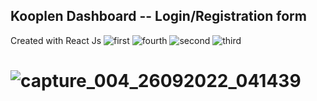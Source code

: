 ## Kooplen Dashboard -- Login/Registration form

Created with React Js
![first](https://user-images.githubusercontent.com/105244751/192264661-817ea355-0ae7-492d-8ebb-6fdf38849128.jpg)
![fourth](https://user-images.githubusercontent.com/105244751/192264665-29599ac9-1b90-46de-8fa5-63c3a94b53c4.jpg)
![second](https://user-images.githubusercontent.com/105244751/192264669-6a181055-ce2f-4a85-b636-5446534d3864.jpg)
![third](https://user-images.githubusercontent.com/105244751/192264670-a97620ca-04f6-4916-a830-84501568361c.jpg)
# ![capture_004_26092022_041439](https://user-images.githubusercontent.com/105244751/192264974-34ddc95e-aa69-4e2b-9773-71cc14032a26.jpg)
